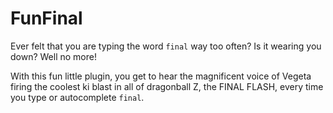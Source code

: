 # FunFinal

Ever felt that you are typing the word `final` way too often? Is it wearing you down? Well no more!

With this fun little plugin, you get to hear the magnificent voice of Vegeta firing the coolest ki blast in all of dragonball Z, the FINAL FLASH, every time you type 
or autocomplete `final`. 

